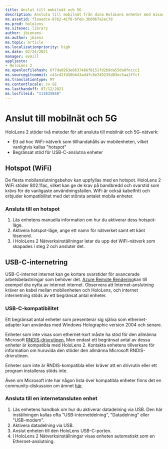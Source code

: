 ```yaml
---
title: Anslut till mobilnät och 5G
description: Ansluta till mobilnät från dina HoloLens enheter med mixad verklighet.
ms.assetid: f1aaadce-8762-41f8-bfeb-3b6067a2ec78
ms.prod: hololens
ms.sitesec: library
author: jbienzms
ms.author: jbienz
ms.topic: article
ms.localizationpriority: high
ms.date: 02/24/2021
manager: evmill
appliesto:
- HoloLens 2
ms.openlocfilehash: 6f7da0263e8637486f0151fd2b9da55da8feccc1
ms.sourcegitcommit: c43cd2f450b643ad4fc8e749235d03ec5aa3ffcf
ms.translationtype: MT
ms.contentlocale: sv-SE
ms.lasthandoff: 07/12/2021
ms.locfileid: "113635848"
---
```

# <a name="connect-to-cellular-and-5g"></a>Anslut till mobilnät och 5G

HoloLens 2 stöder två metoder för att ansluta till mobilnät och 5G-nätverk:

- Ett ad hoc WiFi-nätverk som tillhandahålls av mobilenheten, vilket vanligtvis kallas "hotspot"
- Begränsat stöd för USB-C-anslutna enheter

## <a name="hotspot-wifi"></a>Hotspot (WiFi)

De flesta mobilanslutningsbehov kan uppfyllas med en hotspot. HoloLens 2 WiFi stöder 802.11ac, vilket kan ge de krav på bandbredd och svarstid som krävs för de vanligaste användningsfallen. WiFi är också kabelfritt och erbjuder kompatibilitet med det största antalet mobila enheter.

### <a name="connecting-to-a-hotspot"></a>Ansluta till en hotspot

1. Läs enhetens manuella information om hur du aktiverar dess hotspot-läge.
1. Aktivera hotspot-läge, ange ett namn för nätverket samt ett känt lösenord.
1. I HoloLens 2 Nätverksinställningar letar du upp det WiFi-nätverk som skapades i steg 2 och ansluter det.

## <a name="usb-c-tethering"></a>USB-C-internetring

USB-C-internet internet kan ge kortare svarstider för avancerade arbetsbelastningar som behöver det. [Azure Remote Rendering](https://azure.microsoft.com/services/remote-rendering)kan till exempel dra nytta av internet internet. Observera att Internet-anslutning kräver en kabel mellan mobilenheten och HoloLens, och internet internetning stöds av ett begränsat antal enheter.

### <a name="usb-c-compatibility"></a>USB-C-kompatibilitet

Ett begränsat antal enheter som presenterar sig själva som ethernet-adapter kan användas med Windows Holographic version 2004 och senare.

Enheter som inte visas som ethernet-kort måste ha stöd för den allmänna Microsoft [RNDIS-drivrutinen.](/windows-hardware/drivers/network/overview-of-remote-ndis--rndis-) Men endast ett begränsat antal av dessa enheter är kompatibla med HoloLens 2. Kontakta enhetens tillverkare för information om huruvida den stöder den allmänna Microsoft RNDIS-drivrutinen.

Enheter som inte är RNDIS-kompatibla eller kräver att en drivrutin eller ett program installeras stöds inte.

Även om Microsoft inte har någon lista över kompatibla enheter finns det en community-diskussion om ämnet [här](https://aka.ms/HLCommunityCell).

### <a name="connecting-to-a-tethered-device"></a>Ansluta till en internetansluten enhet

1. Läs enhetens handbok om hur du aktiverar datadelning via USB. Den här inställningen kallas ofta "USB-internetdelning", "Datadelning" eller "USB-modem".
1. Aktivera datadelning via USB.
1. Anslut enheten till den HoloLens USB-C-porten.
1. I HoloLens 2 Nätverksinställningar visas enheten automatiskt som en Ethernet-anslutning.
